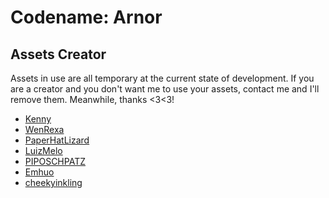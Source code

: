 # Codename: Arnor

## Assets Creator

Assets in use are all temporary at the current state of development.
If you are a creator and you don't want me to use your assets, contact me and I'll remove them.
Meanwhile, thanks <3<3!
 
- [Kenny](https://www.kenney.nl/assets)
- [WenRexa](https://wenrexa.itch.io/)
- [PaperHatLizard](https://paperhatlizard.itch.io/)
- [LuizMelo](https://luizmelo.itch.io/)
- [PIPOSCHPATZ](https://piposchpatz.itch.io/)
- [Emhuo](https://emhuo.itch.io/)
- [cheekyinkling](https://cheekyinkling.itch.io/)
